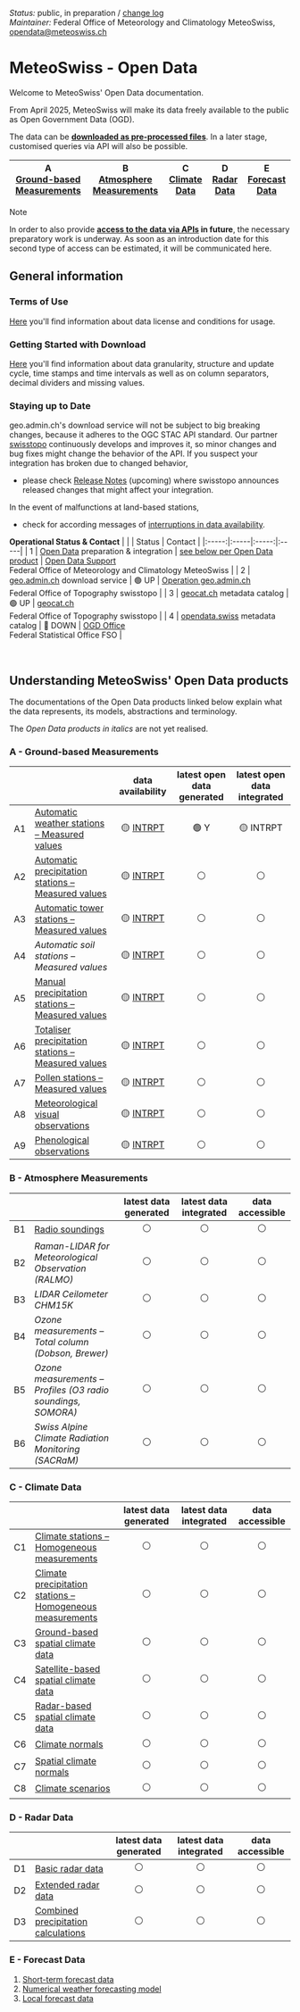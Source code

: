 *Status:* public, in preparation / [change log](https://github.com/MeteoSwiss/opendata/commits/main) <br>
*Maintainer:* Federal Office of Meteorology and Climatology MeteoSwiss, [opendata@meteoswiss.ch](mailto:opendata@meteoswiss.ch)

<!-- [![GitHub commit](https://img.shields.io/github/last-commit/MeteoSwiss/opendata)](https://github.com/MeteoSwiss/opendata/commits/master) -->

<!-- [Auf Deutschj](#meteoschweiz-open-data) | [En français](#meteosuisse-open-data) | [In italiano](#meteosvizzera-open-data) -->

# MeteoSwiss - Open Data
Welcome to MeteoSwiss' Open Data documentation.

<!-- For now MeteoSwiss provides its Open Data to be consumed by **[downloading the data as files](https://github.com/MeteoSwiss/opendata/tree/main?tab=readme-ov-file#getting-started-with-download)**. -->

From April 2025, MeteoSwiss will make its data freely available to the public as Open Government Data (OGD).

The data can be **[downloaded as pre-processed files](https://github.com/MeteoSwiss/opendata/blob/main/README.md#getting-started-with-download)**. In a later stage, customised queries via API will also be possible.

| A <br> [Ground-based Measurements](https://github.com/MeteoSwiss/opendata/tree/main?tab=readme-ov-file#a---ground-based-measurements) | B <br> [Atmosphere Measurements](https://github.com/MeteoSwiss/opendata/tree/main?tab=readme-ov-file#b---atmosphere-measurements) | C <br> [Climate Data](https://github.com/MeteoSwiss/opendata/tree/main?tab=readme-ov-file#c---climate-data) | D <br> [Radar Data](https://github.com/MeteoSwiss/opendata/tree/main?tab=readme-ov-file#d---radar-data) | E <br> [Forecast Data](https://github.com/MeteoSwiss/opendata/tree/main?tab=readme-ov-file#e---forecast-data) |
|-----|-----|-----|-----|-----|

> [!NOTE]
> In order to also provide **[access to the data via APIs](https://github.com/MeteoSwiss/opendata-api/blob/main/README.md) in future**, the necessary preparatory work is underway. As soon as an introduction date for this second type of access can be estimated, it will be communicated here.

## General information

### Terms of Use
[Here](https://github.com/MeteoSwiss/opendata-terms-of-use/blob/main/README.md) you'll find information about data license and conditions for usage.

<!-- ### FAQ
[Here](https://github.com/MeteoSwiss/opendata-faq/blob/main/README.md) you'll find answers to the most frequently asked questions. 

We continuously update these based on questions received. -->

### Getting Started with Download
[Here](https://github.com/MeteoSwiss/opendata-download/blob/main/README.md) you'll find information about data granularity, structure and update cycle, time stamps and time intervals as well as on column separators, decimal dividers and missing values.

<!-- cf. https://opendatadocs.dmi.govcloud.dk/en/Download --> 

### Staying up to Date
geo.admin.ch's download service will not be subject to big breaking changes, because it adheres to the OGC STAC API standard. Our partner [swisstopo](https://www.swisstopo.admin.ch/en) continuously develops and improves it, so minor changes and bug fixes might change the behavior of the API. If you suspect your integration has broken due to changed behavior, 
- please check [Release Notes](..) (upcoming) where swisstopo announces released changes that might affect your integration.

In the event of malfunctions at land-based stations, 
- check for according messages of [interruptions in data availability](https://www.meteoswiss.admin.ch/services-and-publications/applications/data-availability.html).

**Operational Status & Contact** 
|    |    | Status | Contact |
|:-----:|:-----|:-----:|:-----|
| 1 | [Open Data](https://www.meteoswiss.admin.ch/services-and-publications/service/open-government-data.html) preparation & integration | [see below per Open Data product](https://github.com/MeteoSwiss/opendata/blob/main/README.md#understanding-meteoswiss--open-data-products) | [Open Data Support](https://www.meteoswiss.admin.ch/about-us/contact/contact-form.html) <br> Federal Office of Meteorology and Climatology MeteoSwiss |
| 2 | [geo.admin.ch](https://www.geo.admin.ch/en/rest-interface-stac-api) download service | :green_circle: UP | [Operation geo.admin.ch](https://www.geo.admin.ch/en/impressum-responsibilities-and-contacts) <br> Federal Office of Topography swisstopo |
| 3 | [geocat.ch](https://www.geocat.ch/datahub/search?publisher=Federal%20Office%20of%20Meteorology%20and%20Climatology%20MeteoSwiss) metadata catalog | :green_circle: UP | [geocat.ch](https://info.geocat.ch/en/contact) <br> Federal Office of Topography swisstopo |
| 4 | [opendata.swiss](https://opendata.swiss/en/organization/bundesamt-fur-meteorologie-und-klimatologie-meteoschweiz) metadata catalog | :red_circle: DOWN | [OGD Office](https://opendata.swiss/en/contact) <br> Federal Statistical Office FSO |

<br>

<!-- For operational status, see [Download API Status & Contact](https://github.com/MeteoSwiss/opendata-status/blob/main/README.md) (upcoming). --> 

<!-- We keep interested parties and users up to date on our plans and changes:
- Register here for [our mailing list](...). --> 

## Understanding MeteoSwiss' Open Data products
The documentations of the Open Data products linked below explain what the data represents, its models, abstractions and terminology.

The *Open Data products in italics* are not yet realised.

### A - Ground-based Measurements
|    |    | data availability | latest open data generated | latest open data integrated |
|:-----:|:-----|:-----:|:-----:|:-----:|
| A1 | [Automatic weather stations – Measured values](https://github.com/MeteoSwiss/opendata-ground-based-measurements/blob/main/README.md#1-automatic-weather-stations-measured-values) | :yellow_circle: [INTRPT](https://www.meteoswiss.admin.ch/services-and-publications/applications/data-availability.html) | :green_circle: Y | :yellow_circle: INTRPT |
| A2 | [Automatic precipitation stations – Measured values](https://github.com/MeteoSwiss/opendata-ground-based-measurements/blob/main/README.md#2-automatic-precipitation-stations-measured-values) | :yellow_circle: [INTRPT](https://www.meteoswiss.admin.ch/services-and-publications/applications/data-availability.html) | :white_circle: | :white_circle: |
| A3 | [Automatic tower stations – Measured values](https://github.com/MeteoSwiss/opendata-ground-based-measurements/blob/main/README.md#3-automatic-tower-stations-measured-values) | :yellow_circle: [INTRPT](https://www.meteoswiss.admin.ch/services-and-publications/applications/data-availability.html) | :white_circle: | :white_circle: |
| A4 | *Automatic soil stations – Measured values* | :yellow_circle: [INTRPT](https://www.meteoswiss.admin.ch/services-and-publications/applications/data-availability.html) | :white_circle: | :white_circle: |
| A5 | [Manual precipitation stations – Measured values](https://github.com/MeteoSwiss/opendata-ground-based-measurements/blob/main/README.md#5-manual-precipitation-stations-measured-values) | :yellow_circle: [INTRPT](https://www.meteoswiss.admin.ch/services-and-publications/applications/data-availability.html) | :white_circle: | :white_circle: |
| A6 | [Totaliser precipitation stations – Measured values](https://github.com/MeteoSwiss/opendata-ground-based-measurements/blob/main/README.md#6-totaliser-precipitation-stations-measured-values) | :yellow_circle: [INTRPT](https://www.meteoswiss.admin.ch/services-and-publications/applications/data-availability.html) | :white_circle: | :white_circle: |
| A7 | [Pollen stations – Measured values](https://github.com/MeteoSwiss/opendata-ground-based-measurements/blob/main/README.md#7-pollen-stations-measured-values) | :yellow_circle: [INTRPT](https://www.meteoswiss.admin.ch/services-and-publications/applications/data-availability.html) | :white_circle: | :white_circle: |
| A8 | [Meteorological visual observations](https://github.com/MeteoSwiss/opendata-ground-based-measurements/blob/main/README.md#8-meteorological-visual-observations) | :yellow_circle: [INTRPT](https://www.meteoswiss.admin.ch/services-and-publications/applications/data-availability.html) | :white_circle: | :white_circle: |
| A9 | [Phenological observations](https://github.com/MeteoSwiss/opendata-ground-based-measurements/blob/main/README.md#9-phenological-observations) | :yellow_circle: [INTRPT](https://www.meteoswiss.admin.ch/services-and-publications/applications/data-availability.html) | :white_circle: | :white_circle: |

### B - Atmosphere Measurements
|    |    | latest data generated | latest data integrated | data accessible |
|:-----:|:-----|:-----:|:-----:|:-----:|
| B1 | [Radio soundings](https://github.com/MeteoSwiss/opendata-atmosphere-measurements/blob/main/README.md#1-radio-soundings) | :white_circle: | :white_circle: | :white_circle: |
| B2 | *Raman-LIDAR for Meteorological Observation (RALMO)* | :white_circle: | :white_circle: | :white_circle: |
| B3 | *LIDAR Ceilometer CHM15K* | :white_circle: | :white_circle: | :white_circle: |
| B4 | *Ozone measurements – Total column (Dobson, Brewer)* | :white_circle: | :white_circle: | :white_circle: |
| B5 | *Ozone measurements – Profiles (O3 radio soundings, SOMORA)* | :white_circle: | :white_circle: | :white_circle: |
| B6 | *Swiss Alpine Climate Radiation Monitoring (SACRaM)* | :white_circle: | :white_circle: | :white_circle: |

### C - Climate Data
|    |    | latest data generated | latest data integrated | data accessible |
|:-----:|:-----|:-----:|:-----:|:-----:|
| C1 | [Climate stations – Homogeneous measurements](https://github.com/MeteoSwiss/opendata-climate-data/blob/main/README.md#1-climate-stations-homogeneous-measurements) | :white_circle: | :white_circle: | :white_circle: |
| C2 | [Climate precipitation stations – Homogeneous measurements](https://github.com/MeteoSwiss/opendata-climate-data/blob/main/README.md#2-climate-precipitation-stations-homogeneous-measurements) | :white_circle: | :white_circle: | :white_circle: |
| C3 | [Ground-based spatial climate data](https://github.com/MeteoSwiss/opendata-climate-data/blob/main/README.md#3-ground-based-spatial-climate-data) | :white_circle: | :white_circle: | :white_circle: |
| C4 | [Satellite-based spatial climate data](https://github.com/MeteoSwiss/opendata-climate-data/blob/main/README.md#4-satellite-based-spatial-climate-data) | :white_circle: | :white_circle: | :white_circle: |
| C5 | [Radar-based spatial climate data](https://github.com/MeteoSwiss/opendata-climate-data/blob/main/README.md#5-radar-based-spatial-climate-data) | :white_circle: | :white_circle: | :white_circle: |
| C6 | [Climate normals](https://github.com/MeteoSwiss/opendata-climate-data/blob/main/README.md#6-climate-normals) | :white_circle: | :white_circle: | :white_circle: |
| C7 | [Spatial climate normals](https://github.com/MeteoSwiss/opendata-climate-data/blob/main/README.md#7-spatial-climate-normals) | :white_circle: | :white_circle: | :white_circle: |
| C8 | [Climate scenarios](https://github.com/MeteoSwiss/opendata-climate-data/blob/main/README.md#8-climate-scenarios) | :white_circle: | :white_circle: | :white_circle: |

### D - Radar Data
|    |    | latest data generated | latest data integrated | data accessible |
|:-----:|:-----|:-----:|:-----:|:-----:|
| D1 | [Basic radar data](https://github.com/MeteoSwiss/opendata-radar-data/blob/main/README.md#1-basic-radar-data) | :white_circle: | :white_circle: | :white_circle: |
| D2 | [Extended radar data](https://github.com/MeteoSwiss/opendata-radar-data/blob/main/README.md#2-extended-radar-data) | :white_circle: | :white_circle: | :white_circle: |
| D3 | [Combined precipitation calculations](https://github.com/MeteoSwiss/opendata-radar-data/blob/main/README.md#3-combined-precipitation-calculations) | :white_circle: | :white_circle: | :white_circle: |

### E - Forecast Data
1. [Short-term forecast data](https://github.com/MeteoSwiss/opendata-forecast-data/blob/main/README.md#1-short-term-forecast-data)
2. [Numerical weather forecasting model](https://github.com/MeteoSwiss/opendata-forecast-data/blob/main/README.md#2-numerical-weather-forecasting-model)
3. [Local forecast data](https://github.com/MeteoSwiss/opendata-forecast-data/blob/main/README.md#3-local-forecast-data)
